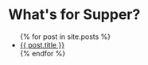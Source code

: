 What's for Supper?
===

<ul>
{% for post in site.posts %}
  <li class="post">
    <a href="{{ site.baseurl }}{{ post.url }}">{{ post.title }}</a>
  </li>
{% endfor %}
</ul>